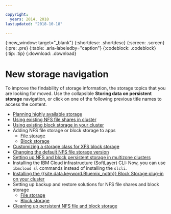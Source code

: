 ```yaml
---

copyright:
  years: 2014, 2018
lastupdated: "2018-10-18"

---
```


{:new_window: target="_blank"}
{:shortdesc: .shortdesc}
{:screen: .screen}
{:pre: .pre}
{:table: .aria-labeledby="caption"}
{:codeblock: .codeblock}
{:tip: .tip}
{:download: .download}


# New storage navigation
To improve the findability of storage information, the storage topics that you are looking for moved. Use the collapsible **Storing data on persistent storage** navigation, or click on one of the following previous title names to access the content.

*  [Planning highly available storage](cs_storage_planning.html#storage_planning)
*  [Using existing NFS file shares in cluster](cs_storage_file.html#existing_file)
*  [Using existing block storage in your cluster](cs_storage_block.html#existing_block)
*  Adding NFS file storage or block storage to apps
    * [File storage](cs_storage_file.html#add_file)
    * [Block storage](cs_storage_block.html#add_block)
*  [Customizing a storage class for XFS block storage](cs_storage_block.html#custom_storageclass)
*  [Changing the default NFS file storage version](cs_storage_file.html#nfs_version)
*  [Setting up NFS and block persistent storage in multizone clusters](cs_storage_basics.html#multizone)
*  Installing the IBM Cloud infrastructure (SoftLayer) CLI: Now, you can use `ibmcloud sl` commands instead of installing the `slcli`.
*  [Installing the {{site.data.keyword.Bluemix_notm}} Block Storage plug-in on your cluster](cs_storage_block.html#install_block)
*  Setting up backup and restore solutions for NFS file shares and block storage
    * [File storage](cs_storage_file.html#backup_restore)
    * [Block storage](cs_storage_block.html#backup_restore)
*  [Cleaning up persistent NFS file and block storage](cs_storage_remove.html#cleanup)
